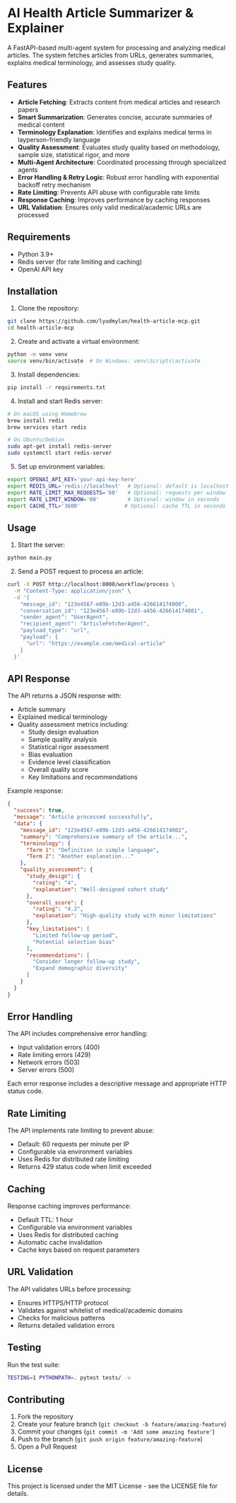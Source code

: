 # AI Health Article Summarizer & Explainer

A FastAPI-based multi-agent system for processing and analyzing medical articles. The system fetches articles from URLs, generates summaries, explains medical terminology, and assesses study quality.

## Features

- **Article Fetching**: Extracts content from medical articles and research papers
- **Smart Summarization**: Generates concise, accurate summaries of medical content
- **Terminology Explanation**: Identifies and explains medical terms in layperson-friendly language
- **Quality Assessment**: Evaluates study quality based on methodology, sample size, statistical rigor, and more
- **Multi-Agent Architecture**: Coordinated processing through specialized agents
- **Error Handling & Retry Logic**: Robust error handling with exponential backoff retry mechanism
- **Rate Limiting**: Prevents API abuse with configurable rate limits
- **Response Caching**: Improves performance by caching responses
- **URL Validation**: Ensures only valid medical/academic URLs are processed

## Requirements

- Python 3.9+
- Redis server (for rate limiting and caching)
- OpenAI API key

## Installation

1. Clone the repository:
```bash
git clone https://github.com/lyudmylan/health-article-mcp.git
cd health-article-mcp
```

2. Create and activate a virtual environment:
```bash
python -m venv venv
source venv/bin/activate  # On Windows: venv\Scripts\activate
```

3. Install dependencies:
```bash
pip install -r requirements.txt
```

4. Install and start Redis server:
```bash
# On macOS using Homebrew
brew install redis
brew services start redis

# On Ubuntu/Debian
sudo apt-get install redis-server
sudo systemctl start redis-server
```

5. Set up environment variables:
```bash
export OPENAI_API_KEY='your-api-key-here'
export REDIS_URL='redis://localhost'  # Optional: default is localhost
export RATE_LIMIT_MAX_REQUESTS='60'   # Optional: requests per window
export RATE_LIMIT_WINDOW='60'         # Optional: window in seconds
export CACHE_TTL='3600'              # Optional: cache TTL in seconds
```

## Usage

1. Start the server:
```bash
python main.py
```

2. Send a POST request to process an article:
```bash
curl -X POST http://localhost:8000/workflow/process \
  -H "Content-Type: application/json" \
  -d '{
    "message_id": "123e4567-e89b-12d3-a456-426614174000",
    "conversation_id": "123e4567-e89b-12d3-a456-426614174001",
    "sender_agent": "UserAgent",
    "recipient_agent": "ArticleFetcherAgent",
    "payload_type": "url",
    "payload": {
      "url": "https://example.com/medical-article"
    }
  }'
```

## API Response

The API returns a JSON response with:
- Article summary
- Explained medical terminology
- Quality assessment metrics including:
  - Study design evaluation
  - Sample quality analysis
  - Statistical rigor assessment
  - Bias evaluation
  - Evidence level classification
  - Overall quality score
  - Key limitations and recommendations

Example response:
```json
{
  "success": true,
  "message": "Article processed successfully",
  "data": {
    "message_id": "123e4567-e89b-12d3-a456-426614174002",
    "summary": "Comprehensive summary of the article...",
    "terminology": {
      "Term 1": "Definition in simple language",
      "Term 2": "Another explanation..."
    },
    "quality_assessment": {
      "study_design": {
        "rating": "4",
        "explanation": "Well-designed cohort study"
      },
      "overall_score": {
        "rating": "4.2",
        "explanation": "High-quality study with minor limitations"
      },
      "key_limitations": [
        "Limited follow-up period",
        "Potential selection bias"
      ],
      "recommendations": [
        "Consider longer follow-up study",
        "Expand demographic diversity"
      ]
    }
  }
}
```

## Error Handling

The API includes comprehensive error handling:
- Input validation errors (400)
- Rate limiting errors (429)
- Network errors (503)
- Server errors (500)

Each error response includes a descriptive message and appropriate HTTP status code.

## Rate Limiting

The API implements rate limiting to prevent abuse:
- Default: 60 requests per minute per IP
- Configurable via environment variables
- Uses Redis for distributed rate limiting
- Returns 429 status code when limit exceeded

## Caching

Response caching improves performance:
- Default TTL: 1 hour
- Configurable via environment variables
- Uses Redis for distributed caching
- Automatic cache invalidation
- Cache keys based on request parameters

## URL Validation

The API validates URLs before processing:
- Ensures HTTPS/HTTP protocol
- Validates against whitelist of medical/academic domains
- Checks for malicious patterns
- Returns detailed validation errors

## Testing

Run the test suite:
```bash
TESTING=1 PYTHONPATH=. pytest tests/ -v
```

## Contributing

1. Fork the repository
2. Create your feature branch (`git checkout -b feature/amazing-feature`)
3. Commit your changes (`git commit -m 'Add some amazing feature'`)
4. Push to the branch (`git push origin feature/amazing-feature`)
5. Open a Pull Request

## License

This project is licensed under the MIT License - see the LICENSE file for details. 